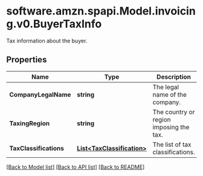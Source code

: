 # software.amzn.spapi.Model.invoicing.v0.BuyerTaxInfo
Tax information about the buyer.

## Properties

Name | Type | Description | Notes
------------ | ------------- | ------------- | -------------
**CompanyLegalName** | **string** | The legal name of the company. | [optional] 
**TaxingRegion** | **string** | The country or region imposing the tax. | [optional] 
**TaxClassifications** | [**List&lt;TaxClassification&gt;**](TaxClassification.md) | The list of tax classifications. | [optional] 

[[Back to Model list]](../README.md#documentation-for-models) [[Back to API list]](../README.md#documentation-for-api-endpoints) [[Back to README]](../README.md)

